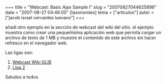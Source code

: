 +++
title = "Webcast: Basic Ajax Sample I"
slug = "20070827044625898"
date = "2007-08-27 04:46:00"
[taxonomies]
tema = ["articulos"]
autor = ["jacob israel cervantes luevano"]
+++

añadí otro ejemplo en la sección de webcast del wiki del sitio. el
ejemplo muestra como crear una pequeñísima aplicación web que permita
cargar un archivo de texto de 1 MB y muestre el contenido de este
archivo sin hacer refresco en el navegador web.  
  
Las ligas son:  

1.  [Webcast Wiki GLIB](http://wiki.glib.org.mx/index.php/WebCastsList)
2.  [Liga
    2](http://www.ministeriosjm.com/area51/~jacob/projects/webcast/web/ajaxbasic1.html)

  
  
Saludos a todos.

